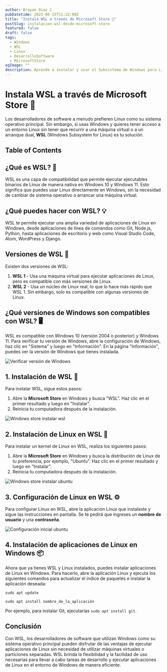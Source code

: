 ```yaml
---
author: Brayan Diaz C
pubDatetime: 2023-06-15T11:22:00Z
title: "Instala WSL a través de Microsoft Store 🐧"
postSlug: instalacion-wsl-desde-microsoft-store
featured: false
draft: false
tags:
  - Windows
  - WSL
  - Linux
  - DesarrolloSoftware
  - MicrosoftStore
ogImage: ""
description: Aprende a instalar y usar el Subsistema de Windows para Linux (WSL) a través de la Microsoft Store con este tutorial paso a paso.
---
```


# Instala WSL a través de Microsoft Store 🐧

Los desarrolladores de software a menudo prefieren Linux como su sistema operativo principal. Sin embargo, si usas Windows y quieres tener acceso a un entorno Linux sin tener que recurrir a una máquina virtual o a un arranque dual, **WSL** (Windows Subsystem for Linux) es tu solución.

## Table of Contents

## ¿Qué es WSL? 🤔

WSL es una capa de compatibilidad que permite ejecutar ejecutables binarios de Linux de manera nativa en Windows 10 y Windows 11. Esto significa que puedes usar Linux directamente en Windows, sin la necesidad de cambiar de sistema operativo o arrancar una máquina virtual.

## ¿Qué puedes hacer con WSL? 💡

WSL te permite ejecutar una amplia variedad de aplicaciones de Linux en Windows, desde aplicaciones de línea de comandos como Git, Node.js, Python, hasta aplicaciones de escritorio y web como Visual Studio Code, Atom, WordPress y Django.

## Versiones de WSL 🔄

Existen dos versiones de WSL:

1. **WSL 1** - Usa una máquina virtual para ejecutar aplicaciones de Linux, pero es compatible con más versiones de Linux.
2. **WSL 2** - Usa un núcleo de Linux real, lo que lo hace más rápido que WSL 1. Sin embargo, solo es compatible con algunas versiones de Linux.

## ¿Qué versiones de Windows son compatibles con WSL? 🖥️

WSL es compatible con Windows 10 (versión 2004 o posterior) y Windows 11. Para verificar tu versión de Windows, abre la configuración de Windows, haz clic en "Sistema" y luego en "Información". En la página "Información", puedes ver la versión de Windows que tienes instalada.

![Verificar versión de Windows](/assets/postContent/instalacion-wsl-desde-microsoft-store/verificar-version-windows.png)

## 1. Instalación de WSL 💾

Para instalar WSL, sigue estos pasos:

1. Abre la **Microsoft Store** en Windows y busca "WSL". Haz clic en el primer resultado y luego en "Instalar".
2. Reinicia tu computadora después de la instalación.

![Windows store instalar wsl](/assets/postContent/instalacion-wsl-desde-microsoft-store/windows-store-instalar-wsl.png)

## 2. Instalación de Linux en WSL 🐧

Para instalar un kernel de Linux en WSL, realiza los siguientes pasos:

1. Abre la **Microsoft Store** en Windows y busca la distribución de Linux de tu preferencia, por ejemplo, "Ubuntu". Haz clic en el primer resultado y luego en "Instalar".
2. Reinicia tu computadora después de la instalación.

![Windows store instalar ubuntu](/assets/postContent/instalacion-wsl-desde-microsoft-store/windows-store-instalar-ubuntu.png)

## 3. Configuración de Linux en WSL ⚙️

Para configurar Linux en WSL, abre la aplicación Linux que instalaste y sigue las instrucciones en pantalla. Se te pedirá que ingreses un **nombre de usuario** y una **contraseña**.

![Configuración inicial ubuntu](/assets/postContent/instalacion-wsl-desde-microsoft-store/configuracion-inicial-ubuntu.png)

## 4. Instalación de aplicaciones de Linux en Windows 📦

Ahora que ya tienes WSL y Linux instalados, puedes instalar aplicaciones de Linux en Windows. Para hacerlo, abre la aplicación Linux y ejecuta los siguientes comandos para actualizar el índice de paquetes e instalar la aplicación deseada:

```shell
sudo apt update
```

```shell
sudo apt install nombre_de_la_aplicación
```

Por ejemplo, para instalar Git, ejecutarías `sudo apt install git`.

## Conclusión

Con WSL, los desarrolladores de software que utilizan Windows como su sistema operativo principal pueden disfrutar de las ventajas de ejecutar aplicaciones de Linux sin necesidad de utilizar máquinas virtuales o particiones separadas. WSL brinda la flexibilidad y la facilidad de uso necesarias para llevar a cabo tareas de desarrollo y ejecutar aplicaciones de Linux en el entorno de Windows de manera eficiente.

